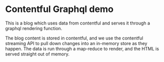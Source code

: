 # Contentful Graphql demo

This is a blog which uses data from contentful and serves it through a graphql rendering function.

The blog content is stored in contentful, and we use the contentful streaming API to pull down changes into an in-memory store as they happen. The data is run through a map-reduce to render, and the HTML is served straight out of memory.